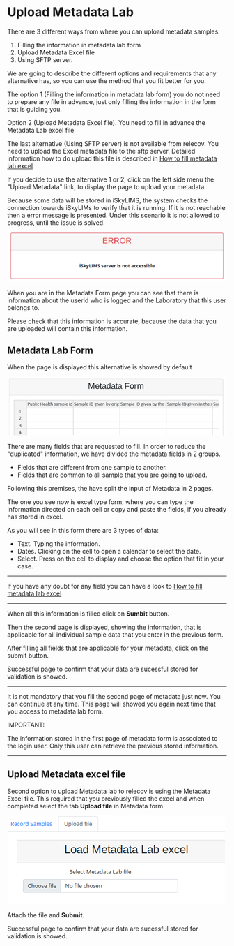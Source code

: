 # Upload Metadata Lab

There are 3 different ways from where you can upload metadata samples.

1. Filling the information in metadata lab form
2. Upload Metadata Excel file
3. Using SFTP server.

We are going to describe the different options and requirements that any alternative has, so you can use the method that you fit better for you. 

The option 1 (Filling the information in metadata lab form) you do not need to prepare any file in advance, just only filling the information in the form that is guiding you.

Option 2 (Upload Metadata Excel file). You need to fill in advance the Metadata Lab excel file

The last alternative (Using SFTP server) is not available from relecov. You need to upload the Excel metadata file to the sftp server. Detailed information how to do upload this file is described in [How to fill metadata lab excel](/documentation/metadataLabExcel)


If you decide to use the alternative 1 or 2, click on the left side menu the "Upload Metadata" link, to display the page to upload your metadata.

Because some data will be stored in iSkyLIMS, the system checks the connection
towards iSkyLIMs to verify that it is running. If it is not reachable then a error message is presented. Under this scenario it is not allowed to progress, until the issue is solved.

![error_iskylims_not_available](img/error_iskylims_not_available.png)

When you are in the Metadata Form page you can see that there is information about the userid who is logged and the Laboratory that this user belongs to. 

Please check that this information is accurate, because the data that you are uploaded will contain this information.

## Metadata Lab Form

When the page is displayed this alternative is showed by default

![form_metadata_lab](img/form_metadata_lab.png)

There are many fields that are requested to fill. In order to reduce the "duplicated" information, we have divided the metadata fields in 2 groups.
- Fields that are different from one sample to another.
- Fields that are common to all sample that you are going to upload.

Following this premises, the have split the input of Metadata in 2 pages. 

The one you see now is excel type form, where you can type the information directed on  each cell or copy and paste the fields, if you already has stored in excel.

As you will see in this form there are 3 types of data:
- Text. Typing the information.
- Dates. Clicking on the cell to open a calendar to select the date.
- Select. Press on the cell to display and choose the option that fit in your case.

---
If you have any doubt for any field you can have a look to [How to fill metadata lab excel](/documentation/metadataLabExcel)

---

When all this information is filled click on **Sumbit** button.

Then the second page is displayed, showing the information, that is applicable for all individual sample data that you enter in the previous form.

After filling all fields that are applicable for your metadata, click on the submit button. 

Successful page to confirm that your data are sucessful stored for validation is showed.

---
It is not mandatory that you fill the second page of metadata just now. You can continue at any time. This page will showed you again next time that you access to metadata lab form.

IMPORTANT: 

The information stored in the first page of metadata form is associated to the login user. Only this user can retrieve the previous stored information.

---

## Upload Metadata excel file

Second option to upload Metadata lab to relecov is using the Metadata Excel file. 
This required that you previously filled the excel and when completed select the 
tab **Upload file** in Metadata form.

![form_metadata_upload_file](img/form_metadata_upload_file.png)

Attach the file and **Submit**.

Successful page to confirm that your data are sucessful stored for validation is showed.









